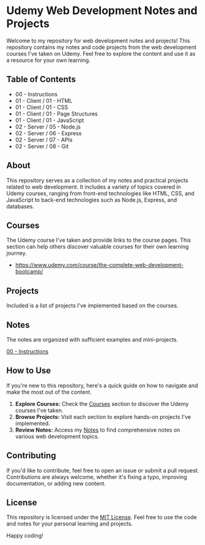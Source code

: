 # Udemy Web Development Notes and Projects

Welcome to my repository for web development notes and projects! This repository contains my notes and code projects from the web development courses I've taken on Udemy. Feel free to explore the content and use it as a resource for your own learning.

## Table of Contents

- 00 - Instructions
- 01 - Client / 01 - HTML
- 01 - Client / 01 - CSS
- 01 - Client / 01 - Page Structures
- 01 - Client / 01 - JavaScript
- 02 - Server / 05 - Node.js
- 02 - Server / 06 - Express
- 02 - Server / 07 - APIs
- 02 - Server / 08 - Git

## About

This repository serves as a collection of my notes and practical projects related to web development. It includes a variety of topics covered in Udemy courses, ranging from front-end technologies like HTML, CSS, and JavaScript to back-end technologies such as Node.js, Express, and databases.

## Courses

The Udemy course I've taken and provide links to the course pages. This section can help others discover valuable courses for their own learning journey.

- https://www.udemy.com/course/the-complete-web-development-bootcamp/

## Projects

Included is a list of projects I've implemented based on the courses. 

## Notes

The notes are organized with sufficient examples and mini-projects.

[00 - Instructions](#Tableofcontents)


## How to Use

If you're new to this repository, here's a quick guide on how to navigate and make the most out of the content.

1. **Explore Courses:** Check the [Courses](#courses) section to discover the Udemy courses I've taken.
2. **Browse Projects:** Visit each section to explore hands-on projects I've implemented.
3. **Review Notes:** Access my [Notes](#notes) to find comprehensive notes on various web development topics.

## Contributing

If you'd like to contribute, feel free to open an issue or submit a pull request. Contributions are always welcome, whether it's fixing a typo, improving documentation, or adding new content.

## License

This repository is licensed under the [MIT License](LICENSE). Feel free to use the code and notes for your personal learning and projects.

Happy coding!
